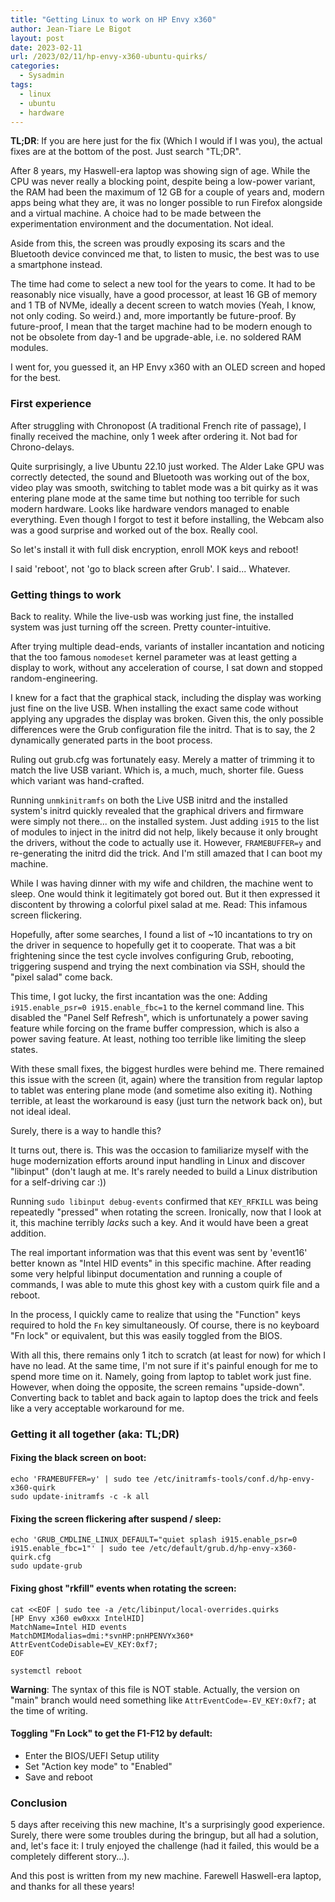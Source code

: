 ```yaml
---
title: "Getting Linux to work on HP Envy x360"
author: Jean-Tiare Le Bigot
layout: post
date: 2023-02-11
url: /2023/02/11/hp-envy-x360-ubuntu-quirks/
categories:
  - Sysadmin
tags:
  - linux
  - ubuntu
  - hardware
---
```


**TL;DR**: If you are here just for the fix (Which I would if I was you), the actual
fixes are at the bottom of the post. Just search "TL;DR".

After 8 years, my Haswell-era laptop was showing sign of age. While the CPU was never
really a blocking point, despite being a low-power variant, the RAM had been the maximum
of 12 GB for a couple of years and, modern apps being what they are, it was no longer
possible to run Firefox alongside and a virtual machine. A choice had to be made
between the experimentation environment and the documentation. Not ideal.

Aside from this, the screen was proudly exposing its scars and the Bluetooth device
convinced me that, to listen to music, the best was to use a smartphone instead.

The time had come to select a new tool for the years to come. It had to be reasonably
nice visually, have a good processor, at least 16 GB of memory and 1 TB of NVMe, ideally
a decent screen to watch movies (Yeah, I know, not only coding. So weird.) and, more
importantly be future-proof. By future-proof, I mean that the target machine had to be
modern enough to not be obsolete from day-1 and be upgrade-able, i.e. no soldered RAM
modules.

I went for, you guessed it, an HP Envy x360 with an OLED screen and hoped for the best.

### First experience

After struggling with Chronopost (A traditional French rite of passage), I finally received
the machine, only 1 week after ordering it. Not bad for Chrono-delays.

Quite surprisingly, a live Ubuntu 22.10 just worked. The Alder Lake GPU was correctly
detected, the sound and Bluetooth was working out of the box, video play was smooth,
switching to tablet mode was a bit quirky as it was entering plane mode at the same time
but nothing too terrible for such modern hardware. Looks like hardware vendors managed
to enable everything. Even though I forgot to test it before installing, the Webcam also
was a good surprise and worked out of the box. Really cool.

So let's install it with full disk encryption, enroll MOK keys and reboot!

I said 'reboot', not 'go to black screen after Grub'. I said... Whatever.

### Getting things to work

Back to reality. While the live-usb was working just fine, the installed system was just
turning off the screen. Pretty counter-intuitive.

After trying multiple dead-ends, variants of installer incantation and noticing that the
too famous `nomodeset` kernel parameter was at least getting a display to work, without
any acceleration of course, I sat down and stopped random-engineering.

I knew for a fact that the graphical stack, including the display was working just fine
on the live USB. When installing the exact same code without applying any upgrades the
display was broken. Given this, the only possible differences were the Grub configuration
file the initrd. That is to say, the 2 dynamically generated parts in the boot process.

Ruling out grub.cfg was fortunately easy. Merely a matter of trimming it to match the
live USB variant. Which is, a much, much, shorter file. Guess which variant was
hand-crafted.

Running `unmkinitramfs` on both the Live USB initrd and the installed system's initrd
quickly revealed that the graphical drivers and firmware were simply not there... on the
installed system. Just adding `i915` to the list of modules to inject in the initrd did
not help, likely because it only brought the drivers, without the code to actually use it.
However, `FRAMEBUFFER=y` and re-generating the initrd did the trick. And I'm still amazed
that I can boot my machine.

While I was having dinner with my wife and children, the machine went to sleep. One would
think it legitimately got bored out. But it then expressed it discontent by throwing a
colorful pixel salad at me. Read: This infamous screen flickering.

Hopefully, after some searches, I found a list of ~10 incantations to try on the driver
in sequence to hopefully get it to cooperate. That was a bit frightening since the test
cycle involves configuring Grub, rebooting, triggering suspend and trying the next
combination via SSH, should the "pixel salad" come back.

This time, I got lucky, the first incantation was the one: Adding
`i915.enable_psr=0 i915.enable_fbc=1` to the kernel command line. This disabled the "Panel
Self Refresh", which is unfortunately a power saving feature while forcing on the frame
buffer compression, which is also a power saving feature. At least, nothing too
terrible like limiting the sleep states.

With these small fixes, the biggest hurdles were behind me. There remained this issue
with the screen (it, again) where the transition from regular laptop to tablet was
entering plane mode (and sometime also exiting it). Nothing terrible, at least the
workaround is easy (just turn the network back on), but not ideal ideal.

Surely, there is a way to handle this?

It turns out, there is. This was the occasion to familiarize myself with the huge
modernization efforts around input handling in Linux and discover "libinput" (don't
laugh at me. It's rarely needed to build a Linux distribution for a self-driving car :))

Running `sudo libinput debug-events` confirmed that `KEY_RFKILL` was being repeatedly
"pressed" when rotating the screen. Ironically, now that I look at it, this machine
terribly *lacks* such a key. And it would have been a great addition.

The real important information was that this event was sent by 'event16' better known
as "Intel HID events" in this specific machine. After reading some very helpful
libinput documentation and running a couple of commands, I was able to mute this ghost
key with a custom quirk file and a reboot.

In the process, I quickly came to realize that using the "Function" keys required to
hold the `Fn` key simultaneously. Of course, there is no keyboard "Fn lock" or equivalent,
but this was easily toggled from the BIOS.

With all this, there remains only 1 itch to scratch (at least for now) for which I have
no lead. At the same time, I'm not sure if it's painful enough for me to spend more time
on it. Namely, going from laptop to tablet work just fine. However, when doing the
opposite, the screen remains "upside-down". Converting back to tablet and back again to
laptop does the trick and feels like a very acceptable workaround for me.

### Getting it all together (aka: TL;DR)

#### Fixing the black screen on boot:

```
echo 'FRAMEBUFFER=y' | sudo tee /etc/initramfs-tools/conf.d/hp-envy-x360-quirk
sudo update-initramfs -c -k all 
```

#### Fixing the screen flickering after suspend / sleep:

```
echo 'GRUB_CMDLINE_LINUX_DEFAULT="quiet splash i915.enable_psr=0 i915.enable_fbc=1"' | sudo tee /etc/default/grub.d/hp-envy-x360-quirk.cfg
sudo update-grub
```

#### Fixing ghost "rkfill" events when rotating the screen:

```
cat <<EOF | sudo tee -a /etc/libinput/local-overrides.quirks
[HP Envy x360 ew0xxx IntelHID]
MatchName=Intel HID events
MatchDMIModalias=dmi:*svnHP:pnHPENVYx360*
AttrEventCodeDisable=EV_KEY:0xf7;
EOF

systemctl reboot
```

**Warning**: The syntax of this file is NOT stable. Actually, the version on "main"
branch would need something like `AttrEventCode=-EV_KEY:0xf7;` at the time of writing.

#### Toggling "Fn Lock" to get the F1-F12 by default:

* Enter the BIOS/UEFI Setup utility
* Set "Action key mode" to "Enabled"
* Save and reboot

### Conclusion

5 days after receiving this new machine, It's a surprisingly good experience. Surely,
there were some troubles during the bringup, but all had a solution, and, let's face it:
I truly enjoyed the challenge (had it failed, this would be a completely different
story...).

And this post is written from my new machine. Farewell Haswell-era laptop, and thanks
for all these years!
